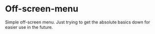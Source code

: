 Off-screen-menu
===============

Simple off-screen menu. Just trying to get the absolute basics down for easier use in the future.
